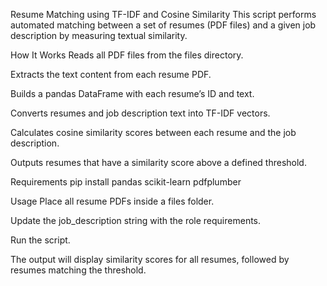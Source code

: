 Resume Matching using TF-IDF and Cosine Similarity
This script performs automated matching between a set of resumes (PDF files) and a given job description by measuring textual similarity.

How It Works
Reads all PDF files from the files directory.

Extracts the text content from each resume PDF.

Builds a pandas DataFrame with each resume’s ID and text.

Converts resumes and job description text into TF-IDF vectors.

Calculates cosine similarity scores between each resume and the job description.

Outputs resumes that have a similarity score above a defined threshold.

Requirements
pip install pandas scikit-learn pdfplumber

Usage
Place all resume PDFs inside a files folder.

Update the job_description string with the role requirements.

Run the script.

The output will display similarity scores for all resumes, followed by resumes matching the threshold.
